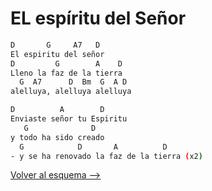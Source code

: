 # EL espíritu del Señor

```bash hl_lines="1-6"
D       G     A7   D
El espiritu del señor
D         G        A    D
Lleno la faz de la tierra
  G  A7      D  Bm  G  A D
alelluya, alelluya alelluya

D          A        D
Enviaste señor tu Espiritu
   G              D
y todo ha sido creado
  G            D       A          D
- y se ha renovado la faz de la tierra (x2)

```

[Volver al esquema -->](../pentecostes.md)
